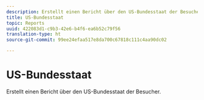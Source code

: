 ```yaml
---
description: Erstellt einen Bericht über den US-Bundesstaat der Besucher.
title: US-Bundesstaat
topic: Reports
uuid: 422083d1-c9b3-42e6-b4f6-ea6b52c79f56
translation-type: ht
source-git-commit: 99ee24efaa517e8da700c67818c111c4aa90dc02

---
```



# US-Bundesstaat

Erstellt einen Bericht über den US-Bundesstaat der Besucher.

